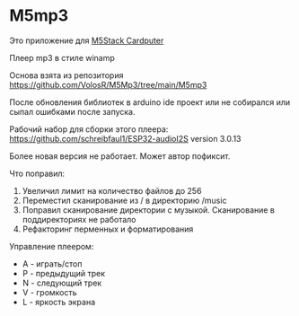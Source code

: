 # M5mp3

Это приложение для [M5Stack Cardputer](https://docs.m5stack.com/en/core/Cardputer%20V1.1)

Плеер mp3 в стиле winamp

Основа взята из репозитория https://github.com/VolosR/M5Mp3/tree/main/M5mp3

После обновления библиотек в arduino ide проект или не собирался или сыпал ошибками после запуска.

Рабочий набор для сборки этого плеера:
https://github.com/schreibfaul1/ESP32-audioI2S   version 3.0.13

Более новая версия не работает. Может автор пофиксит. 

Что поправил:

1. Увеличил лимит на количество файлов до 256
2. Переместил сканирование из / в директорию /music
3. Поправил сканирование директории с музыкой. Сканирование в поддиректориях не работало
4. Рефакторинг перменных и форматирования

Управление плеером:

- A - играть/стоп
- P - предыдущий трек
- N - следующий трек
- V - громкость
- L - яркость экрана
